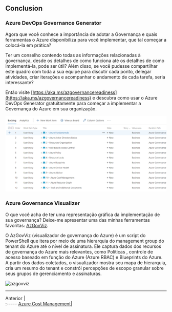 ## Conclusion

### Azure DevOps Governance Generator

Agora que você conhece a importância de adotar a Governança e quais ferramentas o Azure disponibiliza para você implementar, que tal começar a colocá-la em prática?

Ter um conselho contendo todas as informações relacionadas à governança, desde os detalhes de como funciona até os detalhes de como implementá-la, pode ser útil? Além disso, se você pudesse compartilhar este quadro com toda a sua equipe para discutir cada ponto, delegar atividades, criar iterações e acompanhar o andamento de cada tarefa, seria interessante?

Então visite [https://aka.ms/azgovernancereadiness](https://aka.ms/azgovernancereadiness) e descubra como usar o Azure DevOps Generator gratuitamente para começar a implementar a Governança do Azure em sua organização.

![governance-devopsgenerator](../images/governance-devopsgenerator.png)


### Azure Governance Visualizer

O que você acha de ter uma representação gráfica da implementação de sua governança? Deixe-me apresentar uma das minhas ferramentas favoritas: [AzGovViz](https://github.com/JulianHayward/Azure-MG-Sub-Governance-Reporting).

O AzGovViz (visualizador de governança do Azure) é um script do PowerShell que itera por meio de uma hierarquia do management group do tenant do Azure até o nível de assinatura. Ele captura dados dos recursos de governança do Azure mais relevantes, como Políticas , controle de acesso baseado em função do Azure (Azure RBAC) e Blueprints do Azure. A partir dos dados coletados, o visualizador mostra seu mapa de hierarquia, cria um resumo do tenant e constrói percepções de escopo granular sobre seus grupos de gerenciamento e assinaturas.


![azgovviz](https://github.com/JulianHayward/Azure-MG-Sub-Governance-Reporting/blob/master/img/HierarchyMap.png)

---

Anterior |  
:----- 
[Azure Cost Management](/guide/cost-management.md)| 
